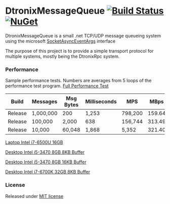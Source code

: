DtronixMessageQueue [![Build Status](https://travis-ci.org/Dtronix/DtronixMessageQueue.svg?branch=master)](https://travis-ci.org/Dtronix/DtronixMessageQueue) [![NuGet](https://img.shields.io/nuget/v/DtronixMessageQueue.svg?maxAge=2592000)](https://www.nuget.org/packages/DtronixMessageQueue)
============
DtronixMessageQueue is a small .net TCP/UDP message queueing system using the microsoft [SocketAsyncEventArgs](https://msdn.microsoft.com/en-us/library/system.net.sockets.socketasynceventargs(v=vs.110).aspx) interface

The purpose of this project is to provide a simple transport protocol for multiple systems, mostly being the DtronixRpc system.

### Performance
Sample performance tests.  Numbers are averages from 5 loops of the performance test program. [Full Performance Test](DtronixMessageQueue.Tests.Performance/Results/i5-3470-8GB-16KB.md)

|   Build |   Messages | Msg Bytes | Milliseconds |        MPS |     MBps |
|---------|------------|-----------|--------------|------------|----------|
| Release |  1,000,000 |       200 |        1,253 |    798,200 |   159.64 |
| Release |    100,000 |     2,000 |          638 |    156,744 |   313.49 |
| Release |     10,000 |    60,048 |        1,868 |      5,352 |   321.40 |

[Laptop Intel i7-6500U 16GB](docs/performance-results/i7-6500U-16GB.md)

[Desktop Intel i5-3470 8GB 8KB Buffer](docs/performance-results/i5-3470-8GB-8KB.md)

[Desktop Intel i5-3470 8GB 16KB Buffer](docs/performance-results/i5-3470-8GB-16KB.md)

[Desktop Intel i7-6700K 32GB 8KB Buffer](docs/performance-results/i7-6700K-32GB.md)

### License
Released under [MIT license](LICENSE)
